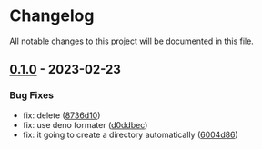 # Changelog

All notable changes to this project will be documented in this file.

## [0.1.0] - 2023-02-23

### Bug Fixes

- fix: delete ([8736d10])
- fix: use deno formater ([d0ddbec])
- fix: it going to create a directory automatically ([6004d86])

[0.1.0]: https://github.com/gustavocadev/dbjson/compare/1cdf16a0f6a6c19b8adc40ce12052fde9777da29...0.1.0
[8736d10]: https://github.com/gustavocadev/dbjson/commit/8736d1031776a4d3bb6eb09091703b25a6b9cd32
[d0ddbec]: https://github.com/gustavocadev/dbjson/commit/d0ddbec3fc43f65a20e316776352e4b67dc0d583
[6004d86]: https://github.com/gustavocadev/dbjson/commit/6004d864a1c1f62eeb1ab03647af6c8126932bc5
